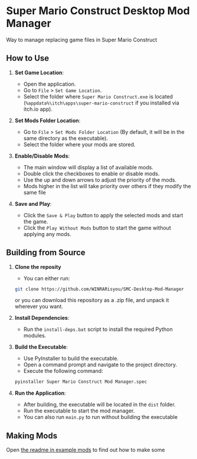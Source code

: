 # Super Mario Construct Desktop Mod Manager
Way to manage replacing game files in Super Mario Construct

## How to Use

1. **Set Game Location**: 
	- Open the application.
	- Go to `File` > `Set Game Location`.
	- Select the folder where `Super Mario Construct.exe` is located (`%appdata%\itch\apps\super-mario-construct` if you installed via itch.io app).

2. **Set Mods Folder Location**: 
	- Go to `File` > `Set Mods Folder Location` (By default, it will be in the same directory as the executable).
	- Select the folder where your mods are stored.

3. **Enable/Disable Mods**:
	- The main window will display a list of available mods.
	- Double click the checkboxes to enable or disable mods.
	- Use the up and down arrows to adjust the priority of the mods.
    - Mods higher in the list will take priority over others if they modify the same file

4. **Save and Play**:
	- Click the `Save & Play` button to apply the selected mods and start the game.
	- Click the `Play Without Mods` button to start the game without applying any mods.

## Building from Source
1. **Clone the reposity**
	- You can either run:
	```sh
	git clone https://github.com/WINRARisyou/SMC-Desktop-Mod-Manager
	```
	or you can download this repository as a .zip file, and unpack it wherever you want.

2. **Install Dependencies**:
	- Run the `install-deps.bat` script to install the required Python modules.

3. **Build the Executable**:
	- Use PyInstaller to build the executable.
	- Open a command prompt and navigate to the project directory.
	- Execute the following command:

	```sh
	pyinstaller Super Mario Construct Mod Manager.spec
	```

4. **Run the Application**:
	- After building, the executable will be located in the `dist` folder.
	- Run the executable to start the mod manager.
	- You can also run `main.py` to run without building the executable

## Making Mods
Open [the readme in example mods](Example%20Mods/README.md) to find out how to make some